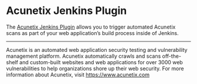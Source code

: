 # Acunetix Jenkins Plugin
The [Acunetix Jenkins Plugin](http://www.acunetix.com/blog/web-security-zone/acunetix-jenkins-plugin/) allows you to trigger automated Acunetix scans as part of your web application’s build process inside of Jenkins.

---

Acunetix is an automated web application security testing and vulnerability management platform. Acunetix automatically crawls and scans off-the-shelf and custom-built websites and web applications for over 3000 web vulnerabilities to help organizations shore up their web security. For more information about Acunetix, visit https://www.acunetix.com
